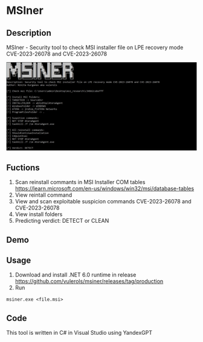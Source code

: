 # MSIner
## Description
MSIner - Security tool to check MSI installer file on LPE recovery mode CVE-2023-26078 and CVE-2023-26078

<picture>
  <img alt="View MSIner" src="https://github.com/vulerols/msiner/blob/main/view.png">
</picture>

## Fuctions
1. Scan reinstall commants in MSI Installer COM tables https://learn.microsoft.com/en-us/windows/win32/msi/database-tables
2. View reintall command
3. View and scan exploitable suspicion commands CVE-2023-26078 and CVE-2023-26078
4. View install folders
5. Predicting verdict: DETECT or CLEAN

## Demo 

## Usage
1. Download and install .NET 6.0 runtime in release https://github.com/vulerols/msiner/releases/tag/production
2. Run 
```
msiner.exe <file.msi>
```

## Code
This tool is written in C# in Visual Studio using YandexGPT
